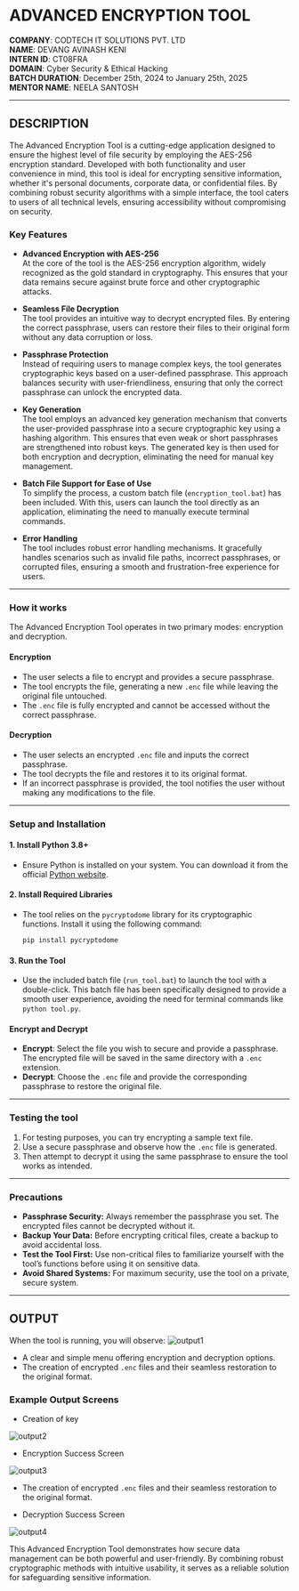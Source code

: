 # ADVANCED ENCRYPTION TOOL

**COMPANY**: CODTECH IT SOLUTIONS PVT. LTD  
**NAME**: DEVANG AVINASH KENI  
**INTERN ID**: CT08FRA  
**DOMAIN**: Cyber Security & Ethical Hacking  
**BATCH DURATION**: December 25th, 2024 to January 25th, 2025  
**MENTOR NAME**: NEELA SANTOSH  

---

## DESCRIPTION

The Advanced Encryption Tool is a cutting-edge application designed to ensure the highest level of file security by employing the AES-256 encryption standard. Developed with both functionality and user convenience in mind, this tool is ideal for encrypting sensitive information, whether it's personal documents, corporate data, or confidential files. By combining robust security algorithms with a simple interface, the tool caters to users of all technical levels, ensuring accessibility without compromising on security.

### **Key Features**

- **Advanced Encryption with AES-256**  
  At the core of the tool is the AES-256 encryption algorithm, widely recognized as the gold standard in cryptography. This ensures that your data remains secure against brute force and other cryptographic attacks.

- **Seamless File Decryption**  
  The tool provides an intuitive way to decrypt encrypted files. By entering the correct passphrase, users can restore their files to their original form without any data corruption or loss.

- **Passphrase Protection**  
  Instead of requiring users to manage complex keys, the tool generates cryptographic keys based on a user-defined passphrase. This approach balances security with user-friendliness, ensuring that only the correct passphrase can unlock the encrypted data.

- **Key Generation**  
  The tool employs an advanced key generation mechanism that converts the user-provided passphrase into a secure cryptographic key using a hashing algorithm. This ensures that even weak or short passphrases are strengthened into robust keys. The generated key is then used for both encryption and decryption, eliminating the need for manual key management.

- **Batch File Support for Ease of Use**  
  To simplify the process, a custom batch file (`encryption_tool.bat`) has been included. With this, users can launch the tool directly as an application, eliminating the need to manually execute terminal commands.

- **Error Handling**  
  The tool includes robust error handling mechanisms. It gracefully handles scenarios such as invalid file paths, incorrect passphrases, or corrupted files, ensuring a smooth and frustration-free experience for users.

---

### How it works 

The Advanced Encryption Tool operates in two primary modes: encryption and decryption.

#### **Encryption**
- The user selects a file to encrypt and provides a secure passphrase.
- The tool encrypts the file, generating a new `.enc` file while leaving the original file untouched.
- The `.enc` file is fully encrypted and cannot be accessed without the correct passphrase.

#### **Decryption**
- The user selects an encrypted `.enc` file and inputs the correct passphrase.
- The tool decrypts the file and restores it to its original format.
- If an incorrect passphrase is provided, the tool notifies the user without making any modifications to the file.

---

### Setup and Installation 

#### 1. Install Python 3.8+
- Ensure Python is installed on your system. You can download it from the official [Python website](https://www.python.org/).

#### 2. Install Required Libraries
- The tool relies on the `pycryptodome` library for its cryptographic functions. Install it using the following command:

  ```bash
  pip install pycryptodome
  ```

#### 3. Run the Tool
- Use the included batch file (`run_tool.bat`) to launch the tool with a double-click. This batch file has been specifically designed to provide a smooth user experience, avoiding the need for terminal commands like `python tool.py`.

#### Encrypt and Decrypt

- **Encrypt**: Select the file you wish to secure and provide a passphrase. The encrypted file will be saved in the same directory with a `.enc` extension.
- **Decrypt**: Choose the `.enc` file and provide the corresponding passphrase to restore the original file.

---

### Testing the tool

1. For testing purposes, you can try encrypting a sample text file.  
2. Use a secure passphrase and observe how the `.enc` file is generated.  
3. Then attempt to decrypt it using the same passphrase to ensure the tool works as intended.

---

### Precautions

- **Passphrase Security:** Always remember the passphrase you set. The encrypted files cannot be decrypted without it.
- **Backup Your Data:** Before encrypting critical files, create a backup to avoid accidental loss.
- **Test the Tool First:** Use non-critical files to familiarize yourself with the tool’s functions before using it on sensitive data.
- **Avoid Shared Systems:** For maximum security, use the tool on a private, secure system.

---

## OUTPUT

When the tool is running, you will observe:
![output1](https://github.com/user-attachments/assets/5dc6d837-dce1-4bf3-9d2e-b807993c45da)

- A clear and simple menu offering encryption and decryption options.
- The creation of encrypted `.enc` files and their seamless restoration to the original format.

### **Example Output Screens**

- Creation of key  

![output2](https://github.com/user-attachments/assets/7c4c311a-d6b1-4f53-8c86-2a9cf287d4fa)

- Encryption Success Screen

![output3](https://github.com/user-attachments/assets/a422cdeb-00fb-4954-9f63-ac1215d263fb)
- The creation of encrypted `.enc` files and their seamless restoration to the original format.

- Decryption Success Screen

![output4](https://github.com/user-attachments/assets/5ea99e1c-728a-45ec-9e08-14052fcb849a)


This Advanced Encryption Tool demonstrates how secure data management can be both powerful and user-friendly. By combining robust cryptographic methods with intuitive usability, it serves as a reliable solution for safeguarding sensitive information.
